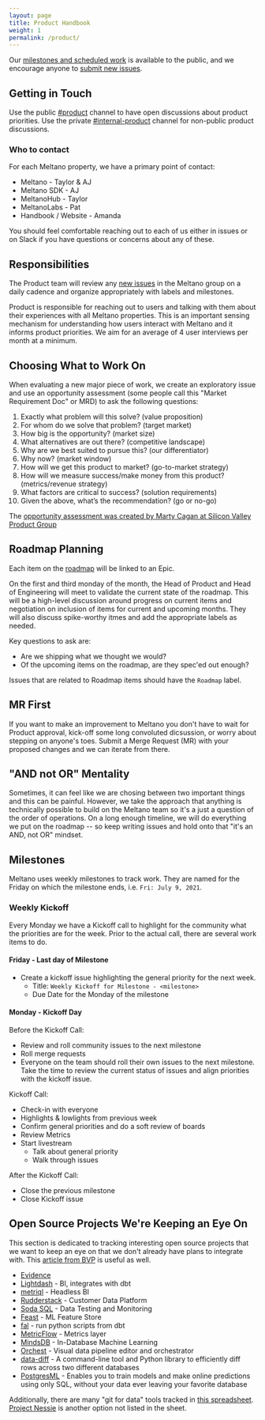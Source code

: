 ```yaml
---
layout: page
title: Product Handbook
weight: 1
permalink: /product/
---
```


Our [milestones and scheduled work](https://gitlab.com/groups/meltano/-/milestones) is available to the public, and we encourage anyone to [submit new issues](https://gitlab.com/meltano/meltano/issues/new).

## Getting in Touch

Use the public [#product](https://meltano.slack.com/archives/C02FRTMPHL0) channel to have open discussions about product priorities.
Use the private [#internal-product](https://meltano.slack.com/archives/C02MBDUHCCD) channel for non-public product discussions.

### Who to contact

For each Meltano property, we have a primary point of contact:

- Meltano - Taylor & AJ
- Meltano SDK - AJ
- MeltanoHub - Taylor
- MeltanoLabs - Pat
- Handbook / Website - Amanda

You should feel comfortable reaching out to each of us either in issues or on Slack if you have questions or concerns about any of these.

## Responsibilities

The Product team will review any [new issues](https://gitlab.com/groups/meltano/-/issues) in the Meltano group on a daily cadence and organize appropriately with labels and milestones.

Product is responsible for reaching out to users and talking with them about their experiences with all Meltano properties.
This is an important sensing mechanism for understanding how users interact with Meltano and it informs product priorities.
We aim for an average of 4 user interviews per month at a minimum.

## Choosing What to Work On

When evaluating a new major piece of work, we create an exploratory issue and use an opportunity assessment (some people call this "Market Requirement Doc" or MRD) to ask the following questions:

1. Exactly what problem will this solve? (value proposition)
2. For whom do we solve that problem? (target market)
3. How big is the opportunity? (market size)
4. What alternatives are out there? (competitive landscape)
5. Why are we best suited to pursue this? (our differentiator)
6. Why now? (market window)
7. How will we get this product to market? (go-to-market strategy)
8. How will we measure success/make money from this product? (metrics/revenue strategy)
9. What factors are critical to success? (solution requirements)
10. Given the above, what’s the recommendation? (go or no-go)

The [opportunity assessment was created by Marty Cagan at Silicon Valley Product Group](https://svpg.com/assessing-product-opportunities/)

## Roadmap Planning

Each item on the [roadmap](roadmap) will be linked to an Epic.

On the first and third monday of the month, the Head of Product and Head of Engineering will meet to validate the current state of the roadmap.
This will be a high-level discussion around progress on current items and negotiation on inclusion of items for current and upcoming months.
They will also discuss spike-worthy itmes and add the appropriate labels as needed.

Key questions to ask are:

- Are we shipping what we thought we would?
- Of the upcoming items on the roadmap, are they spec'ed out enough?

Issues that are related to Roadmap items should have the `Roadmap` label.

## MR First

If you want to make an improvement to Meltano you don't have to wait for Product approval, kick-off some long convoluted dicsussion, or worry about stepping on anyone's toes. Submit a Merge Request (MR) with your proposed changes and we can iterate from there.

## "AND not OR" Mentality

Sometimes, it can feel like we are chosing between two important things and this can be painful. However, we take the approach that anything is technically possible to build on the Meltano team so it's a just a question of the order of operations. On a long enough timeline, we will do everything we put on the roadmap -- so keep writing issues and hold onto that "it's an AND, not OR" mindset.

## Milestones

Meltano uses weekly milestones to track work. They are named for the Friday on which the milestone ends, i.e. `Fri: July 9, 2021`.

### Weekly Kickoff

Every Monday we have a Kickoff call to highlight for the community what the priorities are for the week. Prior to the actual call, there are several work items to do.

#### Friday - Last day of Milestone

- Create a kickoff issue highlighting the general priority for the next week.
  - Title: `Weekly Kickoff for Milestone - <milestone>`
  - Due Date for the Monday of the milestone

#### Monday - Kickoff Day

Before the Kickoff Call:

- Review and roll community issues to the next milestone
- Roll merge requests
- Everyone on the team should roll their own issues to the next milestone. Take the time to review the current status of issues and align priorities with the kickoff issue.

Kickoff Call:

- Check-in with everyone
- Highlights & lowlights from previous week
- Confirm general priorities and do a soft review of boards
- Review Metrics
- Start livestream
  - Talk about general priority
  - Walk through issues

After the Kickoff Call:

- Close the previous milestone
- Close Kickoff issue

## Open Source Projects We're Keeping an Eye On

This section is dedicated to tracking interesting open source projects that we want to keep an eye on that we don't already have plans to integrate with.
This [article from BVP](https://www.bvp.com/atlas/roadmap-data-infrastructure/) is useful as well.

- [Evidence](https://www.evidence.dev/)
- [Lightdash](https://www.lightdash.com/) - BI, integrates with dbt
- [metriql](https://metriql.com/) - Headless BI
- [Rudderstack](https://rudderstack.com/) - Customer Data Platform
- [Soda SQL](https://github.com/sodadata/soda-sql) - Data Testing and Monitoring
- [Feast](https://github.com/feast-dev/feast) - ML Feature Store
- [fal](https://github.com/fal-ai/fal) - run python scripts from dbt
- [MetricFlow](https://github.com/transform-data/metricflow) - Metrics layer
- [MindsDB](https://mindsdb.com) - In-Database Machine Learning
- [Orchest](https://www.orchest.io) - Visual data pipeline editor and orchestrator
- [data-diff](https://github.com/datafold/data-diff) - A command-line tool and Python library to efficiently diff rows across two different databases
- [PostgresML](https://github.com/postgresml/postgresml) - Enables you to train models and make online predictions using only SQL, without your data ever leaving your favorite database

Additionally, there are many "git for data" tools tracked in [this spreadsheet](https://docs.google.com/spreadsheets/d/1jGQY_wjj7dYVne6toyzmU7Ni0tfm-fUEmdh7Nw_ZH0k/edit#gid=0).
[Project Nessie](https://projectnessie.org/) is another option not listed in the sheet.
